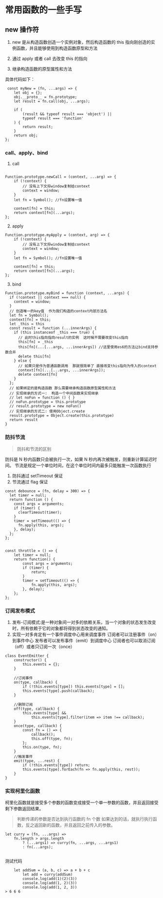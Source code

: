 # 常用函数的一些手写

## new 操作符

1. new 是从构造函数创造一个实例对象，然后构造函数的 this 指向刚创造的实例函数，并且能够使用到构造函数原型和方法

2. 通过 apply 或者 call 去改变 this 的指向

3. 继承构造函数的原型属性和方法

具体代码如下：

```
 const myNew = (fn, ...args) => {
    let obj = {};
    obj.__proto__ = fn.prototype;
    let result = fn.call(obj, ...args);

    if (
        (result && typeof result === 'object') ||
        typeof result === 'function'
    ) {
        return result;
    }
    return obj;
};

```

### call、apply、bind

1.  call

```

Function.prototype.newCall = (context, ...arg) => {
    if (!context) {
        // 没有上下文将window复制给context
        context = window;
    }
    let fn = Symbol(); //fn设置唯一值

    context[fn] = this;
    return context[fn](...args);
};

```

2. apply

```
Function.prototype.myApply = (context, arg) => {
    if (!context) {
        // 没有上下文将window复制给context
        context = window;
    }
    let fn = Symbol(); //fn设置唯一值

    context[fn] = this;
    return context[fn](...args);
};

```

3. bind

```
Function.prototype.myBind = function (context, ...args) {
  if (!context || context === null) {
    context = window;
  }
  // 创造唯一的key值  作为我们构造的context内部方法名
  let fn = Symbol();
  context[fn] = this;
  let _this = this
  const result = function (...innerArgs) {
    if (this instanceof _this === true) {
      // 此时this指向指向result的实例  这时候不需要改变this指向
      this[fn] = _this
      this[fn](...[...args, ...innerArgs]) //这里使用es6的方法让bind支持参数合并
      delete this[fn]
    } else {
      // 如果只是作为普通函数调用  那就很简单了 直接改变this指向为传入的context
      context[fn](...[...args, ...innerArgs]);
      delete context[fn]
    }
  };
  // 如果绑定的是构造函数 那么需要继承构造函数原型属性和方法
  // 实现继承的方式一:  构造一个中间函数来实现继承
  // let noFun = function () { }
  // noFun.prototype = this.prototype
  // result.prototype = new noFun()
  // 实现继承的方式二: 使用Object.create
  result.prototype = Object.create(this.prototype)
  return result
}

```

### 防抖节流

> 防抖和节流的区别

防抖是 N 秒内函数只会被执行一次，如果 N 秒内再次被触发，则重新计算延迟时间。
节流是规定一个单位时间，在这个单位时间内最多只能触发一次函数执行

1. 防抖通过 setTimeout 保证
2. 节流通过 flag 保证

```
const debounce = (fn, delay = 300) => {
  let timer = null;
  return function () {
    const args = arguments;
    if (timer) {
      clearTimeout(timer);
    }
    timer = setTimeout(() => {
      fn.apply(this, args);
    }, delay);
  };
};

```

```

const throttle = () => {
    let timer = null;
    return function() {
        const args = arguments;
        if (timer) {
            return;
        }
        timer = setTimeout(() => {
            fn.apply(this, args);
        }, delay);
    };
};

```

### 订阅发布模式

1. 发布-订阅模式:是一种对象间一对多的依赖关系，当一个对象的状态发生改变时，所有依赖于它的对象都将得到状态改变的通知。
2. 实现一对多肯定有一个事件调度中心用来调度事件 订阅者可以注册事件（on）到事件中心 发布者可以发布事件（emit）到调度中心 订阅者也可以取消订阅（off）或者只订阅一次（once）

```
class EventEmitter {
    constructor() {
        this.events = {};
    }

    //订阅事件
    on(type, callback) {
        if (!this.events[type]) this.events[type] = [];
        this.events[type].push(callback);
    }

    //删除订阅
    off(type, callback) {
        this.events[type] &&
            this.events[type].filter(item => item !== callback);
    }
    once(type, callback) {
        const fn = () => {
            callback();
            this.off(type, fn);
        };
        this.on(type, fn);
    }
    //触发事件
    emit(type, ...rest) {
        if (!this.events[type]) return;
        this.events[type].forEach(fn => fn.apply(this, rest));
    }
}

```

### 实现柯里化函数

柯里化函数就是接受多个参数的函数变成接受一个单一参数的函数，并且返回接受剩下参数返回结果。

> 判断传递的参数是否达到执行函数的 fn 个数
> 如果达到的话，就执行执行函数，反之返回新的函数，并且返回之前传入的参数。

```
let curry = (fn, ...args) =>
    fn.length > args.length
        ? (...args1) => curry(fn, ...args, ...args1)
        : fn(...args);


```

测试代码

```
    let addSum = (a, b, c) => a + b + c
        let add = curry(addSum)
        console.log(add(1)(2)(3))
        console.log(add(1, 2)(3))
        console.log(add(1, 2, 3))
> 6 6 6
```
